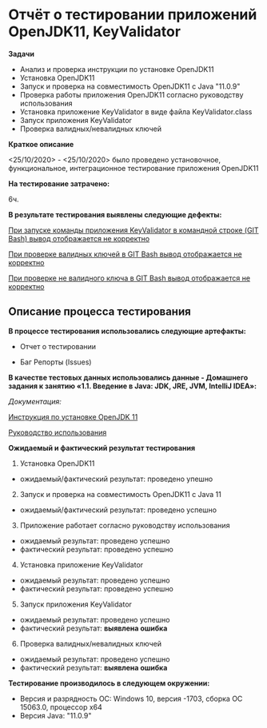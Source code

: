 # Отчёт о тестировании приложений OpenJDK11, KeyValidator

**Задачи**

- Анализ и проверка инструкции по установке OpenJDK11 
- Установка OpenJDK11  
- Запуск и проверка на совместимость OpenJDK11  с Java "11.0.9" 
- Проверка работы приложения OpenJDK11  согласно руководству использования
- Установка приложение KeyValidator в виде файла KeyValidator.class
- Запуск приложения KeyValidator
- Проверка валидных/невалидных ключей

**Краткое описание**

<25/10/2020> - <25/10/2020> было проведено установочное, функциональное, интеграционное тестирование приложения OpenJDK11

**На тестирование затрачено:** 

6ч.

**В результате тестирования выявлены следующие дефекты:**

[При запуске команды приложения KeyValidator в командной строке (GIT Bash) вывод отображается не корректно](https://github.com/Andrew2380/-Test-report-OpenJDK11/issues/1)

[При проверке валидных ключей в GIT Bash вывод отображается не корректно ](https://github.com/Andrew2380/-Test-report-OpenJDK11/issues/2)

[При проверке не валидного ключа в GIT Bash вывод отображается не корректно](https://github.com/Andrew2380/-Test-report-OpenJDK11/issues/3)


## Описание процесса тестирования

**В процессе тестирования использовались следующие артефакты:**

- Отчет о тестировании

- Баг Репорты (Issues)


**В качестве тестовых данных использовались данные - Домашнего задания к занятию «1.1. Введение в Java: JDK, JRE, JVM, IntelliJ IDEA»:**

*Документация:*

[Инструкция по установке OpenJDK 11](https://github.com/netology-code/javaqa-homeworks/blob/master/intro/openjdk11-manual.md)

[Руководство использования](https://github.com/netology-code/javaqa-homeworks/blob/master/intro/user-manual.md)



**Ожидаемый и фактический результат тестирования**

1. Установка OpenJDK11 
- ожидаемый/фактический результат:  проведено упешно
2. Запуск и проверка на совместимость OpenJDK11  с Java 11 
- ожидаемый/фактический результат: проведено успешно
3. Приложение  работает согласно руководству использования
 - ожидаемый результат: проведено успешно
 - фактический результат: проведено успешно
 4. Установка приложение KeyValidator
 - ожидаемый результат: проведено успешно
 - фактический результат: проведено успешно
 5. Запуск приложения KeyValidator
 - ожидаемый результат: проведено успешно
 - фактический результат: **выявлена ошибка**
 6. Проверка валидных/невалидных ключей
 - ожидаемый результат: проведено успешно
 - фактический результат: **выявлена ошибка**
 
 

**Тестирование производилось в следующем окружении:**

- Версия и разрядность ОС: Windows 10, версия -1703, сборка ОС 15063.0, процессор х64 
- Версия Java: "11.0.9" 
